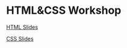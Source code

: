 # HTML&CSS Workshop

[HTML Slides](davidjcastner.github.io/html-css-workshop/html/)

[CSS Slides](davidjcastner.github.io/html-css-workshop/css/)
